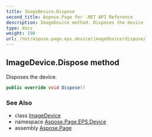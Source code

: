 ```yaml
---
title: ImageDevice.Dispose
second_title: Aspose.Page for .NET API Reference
description: ImageDevice method. Disposes the device
type: docs
weight: 190
url: /net/aspose.page.eps.device/imagedevice/dispose/
---
```

## ImageDevice.Dispose method

Disposes the device.

```csharp
public override void Dispose()
```

### See Also

* class [ImageDevice](../)
* namespace [Aspose.Page.EPS.Device](../../imagedevice/)
* assembly [Aspose.Page](../../../)


